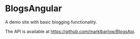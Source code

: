 # BlogsAngular

A demo site with basic blogging functionality.

The API is available at https://github.com/marklbarlow/BlogsApi.
